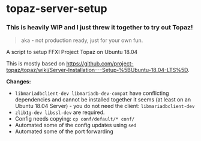 # topaz-server-setup

### This is heavily WIP and I just threw it together to try out Topaz!
> aka - not production ready, just for your own fun.

A script to setup FFXI Project Topaz on Ubuntu 18.04

This is mostly based on https://github.com/project-topaz/topaz/wiki/Server-Installation---Setup-%5BUbuntu-18.04-LTS%5D.

**Changes:**

- `libmariadbclient-dev libmariadb-dev-compat` have conflicting dependencies and cannot be installed together it seems (at least on an Ubuntu 18.04 Server) - you do not need the client: `libmariadbclient-dev`
- `zlib1g-dev libssl-dev` are required.
- Config needs copying: `cp conf/default/* conf/`
- Automated some of the config updates using `sed`
- Automated some of the port forwarding
